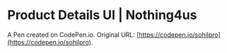 # Product Details UI | Nothing4us

A Pen created on CodePen.io. Original URL: [https://codepen.io/sohilpro](https://codepen.io/sohilpro).

